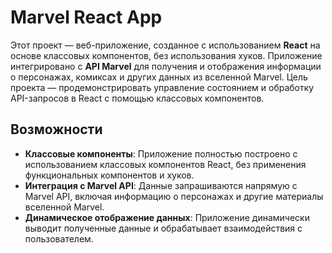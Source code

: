 # Marvel React App

Этот проект — веб-приложение, созданное с использованием **React** на основе классовых компонентов, без использования хуков. Приложение интегрировано с **API Marvel** для получения и отображения информации о персонажах, комиксах и других данных из вселенной Marvel. Цель проекта — продемонстрировать управление состоянием и обработку API-запросов в React с помощью классовых компонентов.

## Возможности

- **Классовые компоненты**: Приложение полностью построено с использованием классовых компонентов React, без применения функциональных компонентов и хуков.
- **Интеграция с Marvel API**: Данные запрашиваются напрямую с Marvel API, включая информацию о персонажах и другие материалы вселенной Marvel.
- **Динамическое отображение данных**: Приложение динамически выводит полученные данные и обрабатывает взаимодействия с пользователем.

